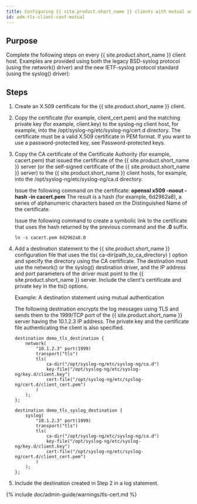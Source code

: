 ```yaml
---
title: Configuring {{ site.product.short_name }} clients with mutual authentication
id: adm-tls-client-conf-mutual
---
```


## Purpose

Complete the following steps on every {{ site.product.short_name }} client host. Examples
are provided using both the legacy BSD-syslog protocol (using the
network() driver) and the new IETF-syslog protocol standard (using the
syslog() driver):

## Steps

1. Create an X.509 certificate for the {{ site.product.short_name }} client.

2. Copy the certificate (for example, client_cert.pem) and the
    matching private key (for example, client.key) to the syslog-ng
    client host, for example, into the
    /opt/syslog-ng/etc/syslog-ng/cert.d directory. The certificate must
    be a valid X.509 certificate in PEM format. If you want to use a
    password-protected key, see
    Password-protected keys.

3. Copy the CA certificate of the Certificate Authority (for example,
    cacert.pem) that issued the certificate of the {{ site.product.short_name }} server (or
    the self-signed certificate of the {{ site.product.short_name }} server) to the
    {{ site.product.short_name }} client hosts, for example, into the
    /opt/syslog-ng/etc/syslog-ng/ca.d directory.

    Issue the following command on the certificate: **openssl x509
    -noout -hash -in cacert.pem** The result is a hash (for example,
    6d2962a8), a series of alphanumeric characters based on the
    Distinguished Name of the certificate.

    Issue the following command to create a symbolic link to the
    certificate that uses the hash returned by the previous command and
    the **.0** suffix.

    `ln -s cacert.pem 6d2962a8.0`

4. Add a destination statement to the {{ site.product.short_name }} configuration file that
    uses the tls( ca-dir(path_to_ca_directory) ) option and specify
    the directory using the CA certificate. The destination must use the
    network() or the syslog() destination driver, and the IP address and
    port parameters of the driver must point to the {{ site.product.short_name }} server.
    Include the client\'s certificate and private key in the tls()
    options.

    Example: A destination statement using mutual authentication

    The following destination encrypts the log messages using TLS and
    sends them to the 1999/TCP port of the {{ site.product.short_name }} server having the
    10.1.2.3 IP address. The private key and the certificate file
    authenticating the client is also specified.

    ```config
    destination demo_tls_destination {
        network(
            "10.1.2.3" port(1999)
            transport("tls")
            tls(
                ca-dir("/opt/syslog-ng/etc/syslog-ng/ca.d")
                key-file("/opt/syslog-ng/etc/syslog-ng/key.d/client.key")
                cert-file("/opt/syslog-ng/etc/syslog-ng/cert.d/client_cert.pem")
            )
        );
    };

    destination demo_tls_syslog_destination {
        syslog(
            "10.1.2.3" port(1999)
            transport("tls")
            tls(
                ca-dir("/opt/syslog-ng/etc/syslog-ng/ca.d")
                key-file("/opt/syslog-ng/etc/syslog-ng/key.d/client.key")
                cert-file("/opt/syslog-ng/etc/syslog-ng/cert.d/client_cert.pem")
            )
        ); 
    };
    ```

5. Include the destination created in Step 2 in a log statement.

{% include doc/admin-guide/warnings/tls-cert.md %}
